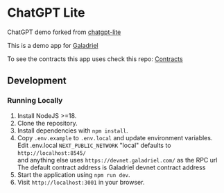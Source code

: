 # ChatGPT Lite

ChatGPT demo forked from [chatgpt-lite](https://github.com/galadriel-ai/chatgpt-lite)

This is a demo app for [Galadriel](https://galadriel.com) 

To see the contracts this app uses check this repo: [Contracts](https://github.com/galadriel-ai/contracts)

## Development

### Running Locally

1. Install NodeJS >=18.
2. Clone the repository.
3. Install dependencies with `npm install`.
4. Copy `.env.example` to `.env.local` and update environment variables.  
Edit .env.local
`NEXT_PUBLIC_NETWORK` "local" defaults to `http://localhost:8545/`  
and anything else uses `https://devnet.galadriel.com/` as the RPC url  
The default contract address is Galadriel devnet contract address
5. Start the application using `npm run dev`.
6. Visit `http://localhost:3001` in your browser.

